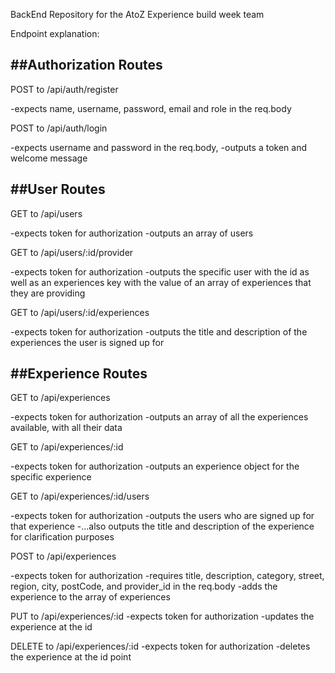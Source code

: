BackEnd Repository for the AtoZ Experience build week team

Endpoint explanation:


##Authorization Routes
------------------------------

POST to /api/auth/register

-expects name, username, password, email and role in the req.body

POST to /api/auth/login

-expects username and password in the req.body,
-outputs a token and welcome message

##User Routes
-------------------------------

GET to /api/users

-expects token for authorization
-outputs an array of users

GET to /api/users/:id/provider

-expects token for authorization
-outputs the specific user with the id as well as an experiences key with the value of an array of experiences that they are providing

GET to /api/users/:id/experiences

-expects token for authorization
-outputs the title and description of the experiences the user is signed up for


##Experience Routes
--------------------------------

GET to /api/experiences

-expects token for authorization
-outputs an array of all the experiences available, with all their data

GET to /api/experiences/:id

-expects token for authorization
-outputs an experience object for the specific experience

GET to /api/experiences/:id/users

-expects token for authorization
-outputs the users who are signed up for that experience
-...also outputs the title and description of the experience for clarification purposes

POST to /api/experiences

-expects token for authorization
-requires title, description, category, street, region, city,  postCode, and provider_id in the req.body
-adds the experience to the array of experiences

PUT to /api/experiences/:id
-expects token for authorization
-updates the experience at the id

DELETE to /api/experiences/:id
-expects token for authorization
-deletes the experience at the id point
